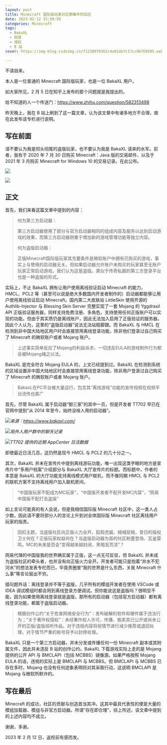 ```yaml
---
layout: post
title: Minecraft 国际版玩家对近期事件的回应
date: 2023-02-12 15:59:59
categories: Minecraft
tags: 
  - BakaXL
  - 网易
  - 侵权
  - B 站
cover: https://img-blog.csdnimg.cn/f12389f6361c4a01ab7c17cc9b769595.webp

---
```

不请自来。

本人是一位普通的 Minecraft 国际版玩家，也是一位 BakaXL 用户。

如大家所见，2 月 5 日在知乎上发布的那个问题就是我提出的。

给不知道的人一个传送门：https://www.zhihu.com/question/582313498

昨天晚上，我在 B 站上刷到了这一篇文章，认为该文章中有诸多地方不合理，故在此发布该专栏进行说明。

<!-- more -->

## 写在前面

请不要认为我是彻头彻尾的盗版玩家，也不要认为我是 BakaXL 请来的水军。前者，我有于 2020 年 7 月 30 日购买 Minecraft：Java 版的交易邮件、以及于 2021 年 3 月购买 Minecraft for Windows 10 的交易记录。在此公布。

![](https://img-blog.csdnimg.cn/a9e1718eab4b4875b0446591f00daab8.png)

![](https://img-blog.csdnimg.cn/15b24aeee6af4efe87f21881b2564103.png)

## 正文

首先，我们来看这篇文章中提到的内容：

> 何为第三方启动器：
>
> 第三方启动器使用了部分与官方启动器相同的组成内容及服务以达到启动游戏的效果，而第三方启动器侧重于增加新的游戏管理功能等独立内容。
>
> 何为盗版启动器：
>
> 正版Minecraft国际版玩家其充要条件是微软账户中拥有已购买的游戏，事实上与使用的启动器无关。但如果启动器允许账户未购买的玩家甚至无账户玩家正常启动游戏，我们认为这是盗版。类似于传奇私服的第三方登录平台也是一种盗版的形式。 

实际上，不止 BakaXL 拥有让用户使用离线验证启动 Minecraft 的能力，HMCL、PCL2 等（甚至可以说是绝大多数国内开发者制作的）启动器都能够让用户使用离线验证启动 Minecraft。国内第二大皮肤站 LittleSkin 使用开源的 Authlib-Injector 与 Blessing Skin Server 完整实现了一套 Mojang 的 Yggdrasil API 正版验证服务器，同样支持免费注册、多角色，支持使用任何正版账户可以实现的功能。但由于其实质仍是离线账户，因此无法加入启用了正版验证的服务器。因此个人认为，这里的“盗版启动器”说法无法站稳脚跟。而 BakaXL 与 HMCL 在检测到非中国大陆地区用户时会直接禁用离线登录功能，除非他们登录过自己购买了 Minecraft 的微软账户或者 Mojang 账户。

> 上述事实简单反应了Mojang的利益诉求，一切违反EULA的游戏制作行为都会被Mojang绳之以法。 

BakaXL 是完全符合 Mojang EULA 的，上文已经提到过。BakaXL 在检测到系统的区域设置非中国大陆地区时会直接禁用离线登录功能，除非用户登录过自己购买了 Minecraft 的微软账户或者 Mojang 账户。

> BakaxL在PC平台被大量运行，包含其“离线游戏”功能的宣传视频在视频平台流传也甚广 

首先，尽管 BakaXL 属于启动器“御三家”的其中一员，但是开发者 TT702 早已在官网中提到“从 2014 年至今，始终没啥人用的启动器”。

![](https://img-blog.csdnimg.cn/7e0f73509be04d86a385bff1c4b5d269.webp)_来源：https://www.bakaxl.com/_

![](https://img-blog.csdnimg.cn/894e4b3c09d74f96bbd442eaec3c4533.webp)_局外人用户群中的聊天记录_

![](https://img-blog.csdnimg.cn/42b44a3186b04512bb11dd1a7488bc9f.webp)_TT702 提供的近期 AppCenter 日活数据_

即使最近日活几百，这仍然是现今 HMCL 与 PCL2 的几十分之一。

其次，BakaXL 并未在宣传片中提到离线游玩功能，唯一出现这类字眼的地方是宣传片中“多用户档案”介绍部分与 BakaXL 大厅宣传片的标题。而标题中，作者的本意是 BakaXL 的大厅功能支持离线模式用户联机，而不像同期 HMCL 与 PCL2 的联机方案不支持离线用户加入联机房间。

> “中国版玩家不配成为MC玩家”，“中国版开发者不配开发MC内容”，“网易中国版不配打击盗版” 

如上言论可能真的有人会说，但是我相信国际版 Minecraft 社区中，这一类人占少数。因此请不要将部分人的言论上升到对全体国际版 Minecraft 社区离线用户玩家的指责。

> 回扣主题，当盗版社区向正版火力全开，狐假虎威、贼喊捉贼，昔日的版权卫士何在？正版玩家权益何在？当盗版启动器为首的社区粉墨登场、瓦釜雷鸣，MC的未来是否会“变得越来越封闭、黑暗且荒凉”？ 

网易代理的中国版我的世界确实属于正版，这一点无可反驳，但 BakaXL 并未成为盗版社区的牵头者，也并没有向正版火力全开。开发者可能只是抱着“井水不犯河水”的想法发表专栏而已，毕竟贵圈里“我的世界是什么东西，关我 Minecraft 什么事”等言论层出不穷。

插句题外话：离线登录并不等于盗版，几乎所有的模组开发者在使用 VSCode 或 IDEA 调试模组时都会用到离线登录方便调试。但你能说这是盗版吗？很明显不能，因为如果使用离线登录就是盗版，那所有的启动器（包括官方启动器）都有离线登录功能，都属于盗版启动器。

> 根据创作公约“关于危害网络安全行为”：发布破解的软件和硬件属于违法行为；“关于著作权侵权”：未经著作权人许可，传播、贩卖其已公开或尚未公开的正版/盗版视听作品。对于违规内容将视情节进行减少推荐或退回处理，对于情节严重的账号将予以封停处理。 

BakaXL 只是一个第三方启动器，并未分发或传播任何一份 Minecraft 副本或其附属文件，因此并未违反 B 站的创作公约。BakaXL 下载游戏实际上走的是 Mojang 提供的公开 API 与 BMCLAPI（包括 MCBBS）镜像源。如果严格按照 Mojang EULA 的话，违规的实际上是 BMCLAPI 与 MCBBS。但 BMCLAPI 与 MCBBS 已存在多时，Mojang 也没有任何迹象表明将对其采取行动，这说明 BMCLAPI 是 Mojang 与微软所默许的。

## 写在最后

​Minecraft 的成功，社区的贡献与创造首当其冲。这其中最具代表性的便是大量的模组加载器、模组与非官方启动器。所谓“存在即合理”，综上所述，该文章中提到的上述内容均不成立。

谢谢，多谢。

2023 年 2 月 12 日，返校前有感而发。